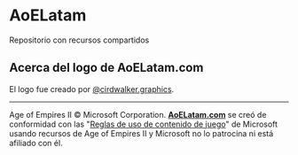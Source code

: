 # AoELatam
Repositorio con recursos compartidos

## Acerca del logo de AoELatam.com
El logo fue creado por [@cirdwalker.graphics](https://www.instagram.com/p/CzSB62Vxsa1).

---

Age of Empires II © Microsoft Corporation. **[AoELatam.com](https://aoelatam.com/)** se creó de conformidad con las "[Reglas de uso de contenido de juego](https://www.xbox.com/es-es/developers/rules)" de Microsoft usando recursos de Age of Empires II y Microsoft no lo patrocina ni está afiliado con él.